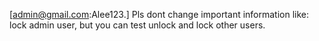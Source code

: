 [admin@gmail.com:Alee123.]
Pls dont change important information like: lock admin user, but you can test unlock and lock other users.

